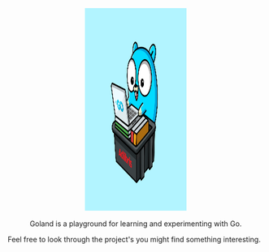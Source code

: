 <p align="center">
  <a href="https://goclone.io/">
    <img alt="gopher" src="docs/media/laptop.webp" width="200" height="400"> 
  </a>
</p>

<p align="center">
Goland is a playground for learning and experimenting with Go.

Feel free to look through the project's you might find something interesting.
</p>
<br>